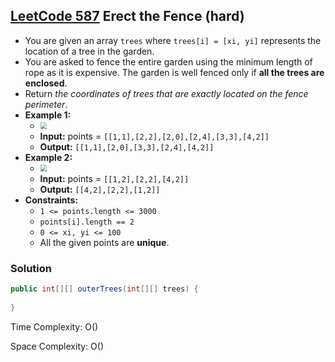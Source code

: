 ## [LeetCode 587](https://leetcode.com/problems/erect-the-fence/) Erect the Fence (hard)

- You are given an array `trees` where `trees[i] = [xi, yi]` represents the location of a tree in the garden.
- You are asked to fence the entire garden using the minimum length of rope as it is expensive. The garden is well fenced only if **all the trees are enclosed**.
- Return _the coordinates of trees that are exactly located on the fence perimeter_.
- **Example 1:**
    - <img src="https://assets.leetcode.com/uploads/2021/04/24/erect2-plane.jpg" style="zoom:67%;" />
    - **Input:** points = `[[1,1],[2,2],[2,0],[2,4],[3,3],[4,2]]`
    - **Output:** `[[1,1],[2,0],[3,3],[2,4],[4,2]]`
- **Example 2:**
    - <img src="https://assets.leetcode.com/uploads/2021/04/24/erect1-plane.jpg" style="zoom:67%;" />
    - **Input:** points = `[[1,2],[2,2],[4,2]]`
    - **Output:** `[[4,2],[2,2],[1,2]]`
- **Constraints:**
    -   `1 <= points.length <= 3000`
    -   `points[i].length == 2`
    -   `0 <= xi, yi <= 100`
    -   All the given points are **unique**.

### Solution

```java
public int[][] outerTrees(int[][] trees) {
    
}
```

Time Complexity: O()

Space Complexity: O()